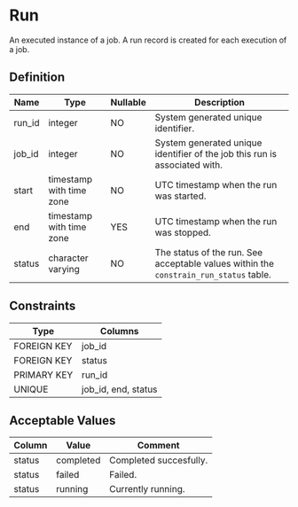 # Run

An executed instance of a job. A run record is created for each execution of a job.

## Definition

<!-- definition -->

| Name   | Type                     | Nullable | Description                                                                           |
| ------ | ------------------------ | -------- | ------------------------------------------------------------------------------------- |
| run_id | integer                  | NO       | System generated unique identifier.                                                   |
| job_id | integer                  | NO       | System generated unique identifier of the job this run is associated with.            |
| start  | timestamp with time zone | NO       | UTC timestamp when the run was started.                                               |
| end    | timestamp with time zone | YES      | UTC timestamp when the run was stopped.                                               |
| status | character varying        | NO       | The status of the run. See acceptable values within the `constrain_run_status` table. |

<!-- definitionstop -->

## Constraints

<!-- constraint -->

| Type        | Columns             |
| ----------- | ------------------- |
| FOREIGN KEY | job_id              |
| FOREIGN KEY | status              |
| PRIMARY KEY | run_id              |
| UNIQUE      | job_id, end, status |

<!-- constraintstop -->

## Acceptable Values

<!-- acceptablevalues -->

| Column | Value     | Comment                |
| ------ | --------- | ---------------------- |
| status | completed | Completed succesfully. |
| status | failed    | Failed.                |
| status | running   | Currently running.     |

<!-- acceptablevaluesstop -->
